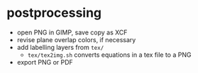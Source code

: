 # postprocessing
* open PNG in GIMP, save copy as XCF
* revise plane overlap colors, if necessary
* add labelling layers from `tex/`
  * `tex/tex2img.sh` converts equations in a tex file to a PNG
* export PNG or PDF

